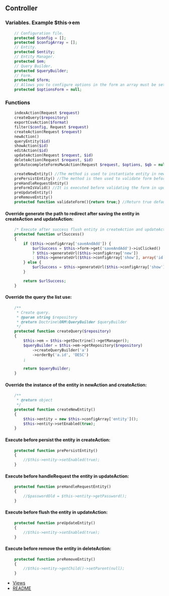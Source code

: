 ## Controller

### Variables. Example $this->em
```php
    // Configuration file.
    protected $config = [];
    protected $configArray = [];
    // Entity.
    protected $entity;
    // Entity Manager.
    protected $em;
    // Query Builder.
    protected $queryBuilder;
    // Form.
    protected $form;
    // Allows you to configure options in the form an array must be set
    protected $optionsForm = null;
```
### Functions
```php
    indexAction(Request $request)
    createQuery($repository)
    exportCsvAction($format)
    filter($config, Request $request)
    createAction(Request $request)
    newAction()
    queryEntity($id)
    showAction($id)
    editAction($id)
    updateAction(Request $request, $id)
    deleteAction(Request $request, $id)
    getAutocompleteFormsMwsAction(Request $request, $options, $qb = null)

    createNewEntity() //The method is used to instantiate entity in newAction() and createAction(Request $request).
    prePersistEntity() //The method is then used to validate form before flush entity in createAction(Request $request).
    preHandleRequestEntity()
    preFormIsValid() //It is executed before validating the form in updateAction(Request $request, $id).
    preUpdateEntity()
    preRemoveEntity()
    protected function validateForm(){return true;} //Return true default. Execute before form->isValid() entity createAction(Request $request) and updateAction(Request $request, $id).
```
#### Override generate the path to redirect after saving the entity in createAction and updateAction:
```php
    /* Execute after success flush entity in createAction and updateAction */
    protected function urlSuccess()
    {
        if ($this->configArray['saveAndAdd']) {
            $urlSuccess = $this->form->get('saveAndAdd')->isClicked()
            ? $this->generateUrl($this->configArray['new'])
            : $this->generateUrl($this->configArray['show'], array('id' => $this->entity->getId()));
        } else {
            $urlSuccess = $this->generateUrl($this->configArray['show'], array('id' => $this->entity->getId()));
        }

        return $urlSuccess;
    }
```
#### Override the query the list use:
```php
    /**
     * Create query.
     * @param string $repository
     * @return Doctrine\ORM\QueryBuilder $queryBuilder
     */
    protected function createQuery($repository)
    {
        $this->em = $this->getDoctrine()->getManager();
        $queryBuilder = $this->em->getRepository($repository)
            ->createQueryBuilder('a')
            ->orderBy('a.id', 'DESC')
        ;

        return $queryBuilder;
    }
```
#### Override the instance of the entity in newAction and createAction:
```php
    /**
     * @return object
     */
    protected function createNewEntity()
    {
        $this->entity = new $this->configArray['entity']();
        $this->entity->setEnabled(true);
    }
```
#### Execute before persist the entity in createAction:
```php
    protected function prePersistEntity()
    {
        //$this->entity->setEnabled(true);
    }
```
#### Execute before handleRequest the entity in updateAction:
```php
    protected function preHandleRequestEntity()
    {
        //$passwordOld = $this->entity->getPassword();
    }
```
#### Execute before flush the entity in updateAction:
```php
    protected function preUpdateEntity()
    {
        //$this->entity->setEnabled(true);
    }
```
#### Execute before remove the entity in deleteAction:
```php
    protected function preRemoveEntity()
    {
        //$this->entity->getChild()->setParent(null);
    }
```

* [Views](vistas_en.md)
* [README](README_EN.md)
